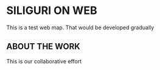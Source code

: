# SILIGURI ON WEB

This is a test web map. That would be developed gradually

## ABOUT THE WORK

This is our collaborative effort
